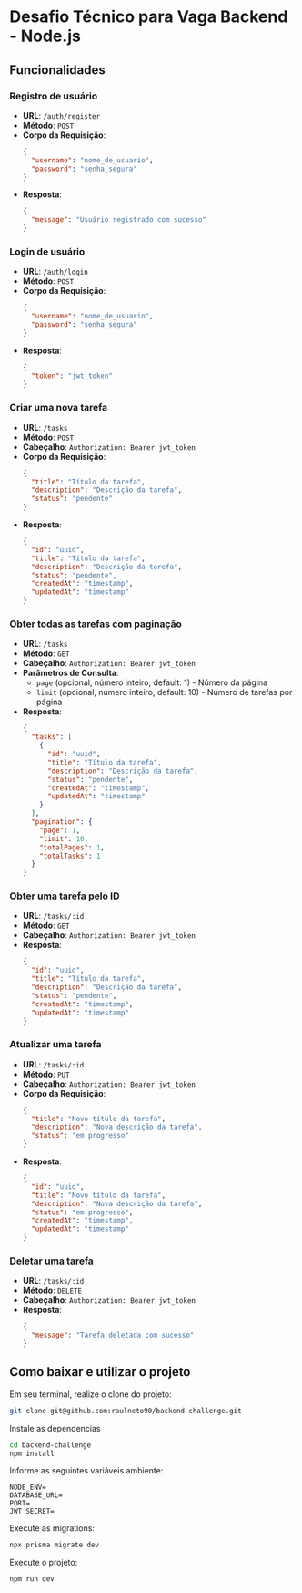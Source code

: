# Desafio Técnico para Vaga Backend - Node.js

## Funcionalidades

### Registro de usuário

- **URL**: `/auth/register`
- **Método**: `POST`
- **Corpo da Requisição**:
  ```json
  {
    "username": "nome_de_usuario",
    "password": "senha_segura"
  }
  ```
- **Resposta**:
  ```json
  {
    "message": "Usuário registrado com sucesso"
  }
  ```

### Login de usuário

- **URL**: `/auth/login`
- **Método**: `POST`
- **Corpo da Requisição**:
  ```json
  {
    "username": "nome_de_usuario",
    "password": "senha_segura"
  }
  ```
- **Resposta**:
  ```json
  {
    "token": "jwt_token"
  }
  ```

### Criar uma nova tarefa

- **URL**: `/tasks`
- **Método**: `POST`
- **Cabeçalho**: `Authorization: Bearer jwt_token`
- **Corpo da Requisição**:
  ```json
  {
    "title": "Título da tarefa",
    "description": "Descrição da tarefa",
    "status": "pendente"
  }
  ```
- **Resposta**:
  ```json
  {
    "id": "uuid",
    "title": "Título da tarefa",
    "description": "Descrição da tarefa",
    "status": "pendente",
    "createdAt": "timestamp",
    "updatedAt": "timestamp"
  }
  ```

### Obter todas as tarefas com paginação

- **URL**: `/tasks`
- **Método**: `GET`
- **Cabeçalho**: `Authorization: Bearer jwt_token`
- **Parâmetros de Consulta**:
  - `page` (opcional, número inteiro, default: 1) - Número da página
  - `limit` (opcional, número inteiro, default: 10) - Número de tarefas por página
- **Resposta**:
  ```json
  {
    "tasks": [
      {
        "id": "uuid",
        "title": "Título da tarefa",
        "description": "Descrição da tarefa",
        "status": "pendente",
        "createdAt": "timestamp",
        "updatedAt": "timestamp"
      }
    ],
    "pagination": {
      "page": 1,
      "limit": 10,
      "totalPages": 1,
      "totalTasks": 1
    }
  }
  ```

### Obter uma tarefa pelo ID

- **URL**: `/tasks/:id`
- **Método**: `GET`
- **Cabeçalho**: `Authorization: Bearer jwt_token`
- **Resposta**:
  ```json
  {
    "id": "uuid",
    "title": "Título da tarefa",
    "description": "Descrição da tarefa",
    "status": "pendente",
    "createdAt": "timestamp",
    "updatedAt": "timestamp"
  }
  ```

### Atualizar uma tarefa

- **URL**: `/tasks/:id`
- **Método**: `PUT`
- **Cabeçalho**: `Authorization: Bearer jwt_token`
- **Corpo da Requisição**:
  ```json
  {
    "title": "Novo título da tarefa",
    "description": "Nova descrição da tarefa",
    "status": "em progresso"
  }
  ```
- **Resposta**:
  ```json
  {
    "id": "uuid",
    "title": "Novo título da tarefa",
    "description": "Nova descrição da tarefa",
    "status": "em progresso",
    "createdAt": "timestamp",
    "updatedAt": "timestamp"
  }
  ```

### Deletar uma tarefa

- **URL**: `/tasks/:id`
- **Método**: `DELETE`
- **Cabeçalho**: `Authorization: Bearer jwt_token`
- **Resposta**:
  ```json
  {
    "message": "Tarefa deletada com sucesso"
  }
  ```

## Como baixar e utilizar o projeto

Em seu terminal, realize o clone do projeto:

```bash
git clone git@github.com:raulneto90/backend-challenge.git
```

Instale as dependencias

```bash
cd backend-challenge
npm install
```

Informe as seguintes variáveis ambiente:

```
NODE_ENV=
DATABASE_URL=
PORT=
JWT_SECRET=
```

Execute as migrations:

```bash
npx prisma migrate dev
```

Execute o projeto:

```bash
npm run dev
```
